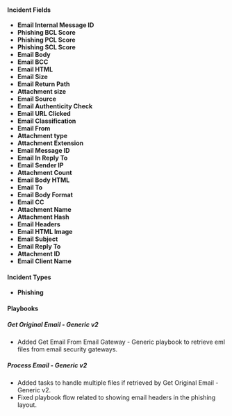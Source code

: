 
#### Incident Fields
- **Email Internal Message ID**
- **Phishing BCL Score**
- **Phishing PCL Score**
- **Phishing SCL Score**
- **Email Body**
- **Email BCC**
- **Email HTML**
- **Email Size**
- **Email Return Path**
- **Attachment size**
- **Email Source**
- **Email Authenticity Check**
- **Email URL Clicked**
- **Email Classification**
- **Email From**
- **Attachment type**
- **Attachment Extension**
- **Email Message ID**
- **Email In Reply To**
- **Email Sender IP**
- **Attachment Count**
- **Email Body HTML**
- **Email To**
- **Email Body Format**
- **Email CC**
- **Attachment Name**
- **Attachment Hash**
- **Email Headers**
- **Email HTML Image**
- **Email Subject**
- **Email Reply To**
- **Attachment ID**
- **Email Client Name**

#### Incident Types
- **Phishing**

#### Playbooks
##### Get Original Email - Generic v2
- Added Get Email From Email Gateway - Generic playbook to retrieve eml files from email security gateways.
##### Process Email - Generic v2
- Added tasks to handle multiple files if retrieved by Get Original Email - Generic v2.
- Fixed playbook flow related to showing email headers in the phishing layout.